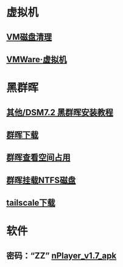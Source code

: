 # 虚拟机
## [VM磁盘清理](其他/VM磁盘清理.md)
## [VMWare·虚拟机](其他/vmware.com.md)

# 黑群晖
## [其他/DSM7.2 黑群晖安装教程](其他/黑群晖安装教程.md)
## [群晖下载](https://archive.synology.com/download)
## [群晖查看空间占用](其他/群晖查看空间占用.md)
## [群晖挂载NTFS磁盘](其他/群晖挂载NTFS磁盘.md)
## [tailscale下载](https://pkgs.tailscale.com/stable/#spks)

# 软件
## 密码：“ZZ”   [nPlayer_v1.7_apk](https://samoa.lanzouy.com/b01rgbcib/)
